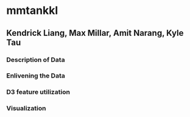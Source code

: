 # mmtankkl

## Kendrick Liang, Max Millar, Amit Narang, Kyle Tau

### Description of Data

### Enlivening the Data

### D3 feature utilization

### Visualization
